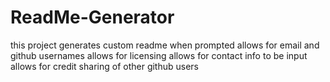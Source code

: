 # ReadMe-Generator
this project generates custom readme when prompted
allows for email and github usernames
allows for licensing
allows for contact info to be input
allows for credit sharing of other github users